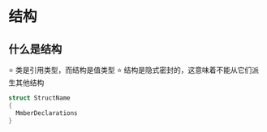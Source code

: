 # 结构
## 什么是结构
⭐ 类是引用类型，而结构是值类型
⭐ 结构是隐式密封的，这意味着不能从它们派生其他结构
```c#
struct StructName
{
  MmberDeclarations
}
```
